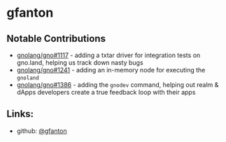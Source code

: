 # gfanton
## Notable Contributions
- [gnolang/gno#1117](https://github.com/gnolang/gno/pull/1117) - adding a txtar driver for integration tests on gno.land, helping us track down nasty bugs
- [gnolang/gno#1241](https://github.com/gnolang/gno/pull/1241) - adding an in-memory node for executing the `gnoland`
- [gnolang/gno#1386](https://github.com/gnolang/gno/pull/1386) - adding the `gnodev` command, helping out realm & dApps developers create a true feedback loop with their apps
## Links:
- github: [@gfanton](https://github.com/gfanton)
